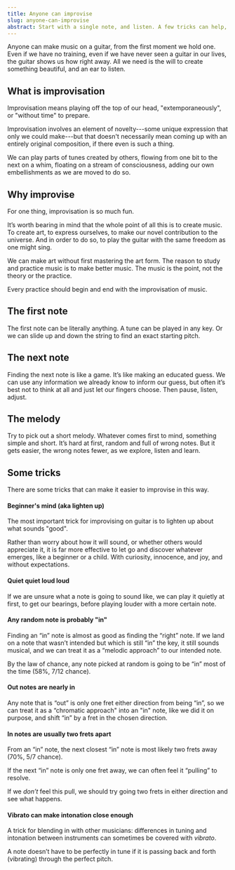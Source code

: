 ```yaml
---
title: Anyone can improvise
slug: anyone-can-improvise
abstract: Start with a single note, and listen. A few tricks can help, too.
---
```


Anyone can make music on a guitar,
from the first moment we hold one. 
Even if we have no training,
even if we have never seen a guitar in our lives,
the guitar shows us how right away. 
All we need is the will to create something beautiful, 
and an ear to listen.

## What is improvisation

Improvisation means playing off the top of our head,
"extemporaneously",
or "without time" to prepare.

Improvisation involves an element of novelty---some 
unique expression that only we could make---but that 
doesn't necessarily mean coming up with an entirely original composition,
if there even is such a thing.

We can play parts of tunes created by others,
flowing from one bit to the next on a whim,
floating on a stream of consciousness,
adding our own embellishments as we are moved to do so. 

## Why improvise

For one thing,
improvisation is so much fun.

It’s worth bearing in mind that the whole point of all this is to create music.
To create art, to express ourselves, to make our novel contribution to the universe.
And in order to do so,
to play the guitar with the same freedom as one might sing.

We can make art without first mastering the art form. 
The reason to study and practice music
is to make better music.
The music is the point,
not the theory or the practice.

Every practice should begin and end with the improvisation of music.

## The first note

The first note can be literally anything. 
A tune can be played in any key.
Or we can slide up and down the string to find an exact starting pitch. 

## The next note

Finding the next note is like a game. 
It’s like making an educated guess. 
We can use any information we already know to inform our guess,
but often it’s best not to think at all and just let our fingers choose.
Then
pause,
listen,
adjust.

## The melody

Try to pick out a short melody.
Whatever comes first to mind,
something simple and short. 
It’s hard at first,
random and full of wrong notes.
But it gets easier,
the wrong notes fewer,
as we explore, 
listen and learn.

## Some tricks

There are some tricks that can make it easier to improvise in this way. 

#### Beginner's mind (aka lighten up)

The most important trick for improvising on guitar is to lighten up about what sounds "good".

Rather than worry about how it will sound,
or whether others would appreciate it,
it is far more effective to let go and discover whatever emerges,
like a beginner or a child.
With curiosity, innocence, and joy, 
and without expectations.

#### Quiet quiet loud loud

If we are unsure what a note is going to sound like, 
we can play it quietly at first,
to get our bearings,
before playing louder with a more certain note. 

#### Any random note is probably "in"

Finding an “in” note is almost as good as finding the “right” note. If we land on a note that wasn’t intended but which is still “in” the key,
it still sounds musical,
and we can treat it as a “melodic approach” to our intended note. 

By the law of chance, 
any note picked at random is going to be “in” most of the time (58%, 7/12 chance). 

#### Out notes are nearly in

Any note that is “out” is only one fret either direction from being “in”,
so we can treat it as a “chromatic approach" into an "in" note,
like we did it on purpose,
and shift “in” by a fret in the chosen direction. 

#### In notes are usually two frets apart

From an “in” note, 
the next closest “in” note is most likely two frets away (70%, 5/7 chance). 

If the next “in” note is only one fret away,
we can often feel it “pulling” to resolve.

If we *don’t* feel this pull,
we should try going two frets in either direction and see what happens.

#### Vibrato can make intonation close enough

A trick for blending in with other musicians:
differences in tuning and intonation between instruments can sometimes be covered with *vibrato*. 

A note doesn’t have to be perfectly in tune if it is passing back and forth 
(vibrating) through the perfect pitch. 
